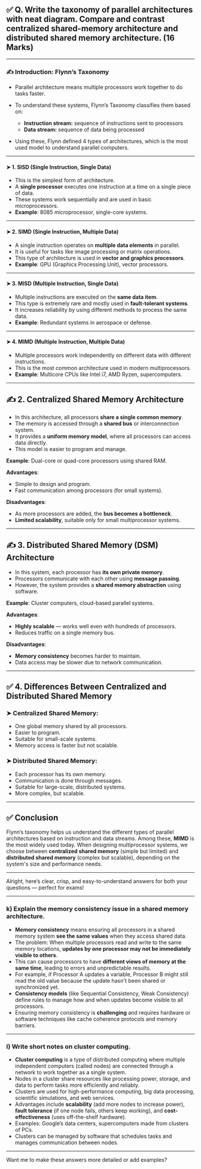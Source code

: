 ## ✅ Q. Write the taxonomy of parallel architectures with neat diagram. Compare and contrast centralized shared-memory architecture and distributed shared memory architecture. (16 Marks)
---

### ✍️ **Introduction: Flynn’s Taxonomy**

* Parallel architecture means multiple processors work together to do tasks faster.
* To understand these systems, Flynn’s Taxonomy classifies them based on:

  * **Instruction stream:** sequence of instructions sent to processors
  * **Data stream:** sequence of data being processed
* Using these, Flynn defined 4 types of architectures, which is the most used model to understand parallel computers.

---

#### ➤ 1. SISD (Single Instruction, Single Data)

* This is the simplest form of architecture.
* A **single processor** executes one instruction at a time on a single piece of data.
* These systems work sequentially and are used in basic microprocessors.
* **Example**: 8085 microprocessor, single-core systems.

---

#### ➤ 2. SIMD (Single Instruction, Multiple Data)

* A single instruction operates on **multiple data elements** in parallel.
* It is useful for tasks like image processing or matrix operations.
* This type of architecture is used in **vector and graphics processors**.
* **Example**: GPU (Graphics Processing Unit), vector processors.

---

#### ➤ 3. MISD (Multiple Instruction, Single Data)

* Multiple instructions are executed on the **same data item**.
* This type is extremely rare and mostly used in **fault-tolerant systems**.
* It increases reliability by using different methods to process the same data.
* **Example**: Redundant systems in aerospace or defense.

---

#### ➤ 4. MIMD (Multiple Instruction, Multiple Data)

* Multiple processors work independently on different data with different instructions.
* This is the most common architecture used in modern multiprocessors.
* **Example**: Multicore CPUs like Intel i7, AMD Ryzen, supercomputers.

---

## ✍️ **2. Centralized Shared Memory Architecture**

* In this architecture, all processors **share a single common memory**.
* The memory is accessed through a **shared bus** or interconnection system.
* It provides a **uniform memory model**, where all processors can access data directly.
* This model is easier to program and manage.

**Example**: Dual-core or quad-core processors using shared RAM.

**Advantages**:

* Simple to design and program.
* Fast communication among processors (for small systems).

**Disadvantages**:

* As more processors are added, the **bus becomes a bottleneck**.
* **Limited scalability**, suitable only for small multiprocessor systems.

---

## ✍️ **3. Distributed Shared Memory (DSM) Architecture**

* In this system, each processor has **its own private memory**.
* Processors communicate with each other using **message passing**.
* However, the system provides a **shared memory abstraction** using software.

**Example**: Cluster computers, cloud-based parallel systems.

**Advantages**:

* **Highly scalable** — works well even with hundreds of processors.
* Reduces traffic on a single memory bus.

**Disadvantages**:

* **Memory consistency** becomes harder to maintain.
* Data access may be slower due to network communication.

---

## ✅ **4. Differences Between Centralized and Distributed Shared Memory**

### ➤ Centralized Shared Memory:

* One global memory shared by all processors.
* Easier to program.
* Suitable for small-scale systems.
* Memory access is faster but not scalable.

### ➤ Distributed Shared Memory:

* Each processor has its own memory.
* Communication is done through messages.
* Suitable for large-scale, distributed systems.
* More complex, but scalable.

---

## ✅ **Conclusion**

Flynn’s taxonomy helps us understand the different types of parallel architectures based on instruction and data streams. Among these, **MIMD** is the most widely used today.
When designing multiprocessor systems, we choose between **centralized shared memory** (simple but limited) and **distributed shared memory** (complex but scalable), depending on the system's size and performance needs.

---

Alright, here’s clear, crisp, and easy-to-understand answers for both your questions — perfect for exams!

---

### k) Explain the memory consistency issue in a shared memory architecture.

* **Memory consistency** means ensuring all processors in a shared memory system **see the same values** when they access shared data.
* The problem: When multiple processors read and write to the same memory locations, **updates by one processor may not be immediately visible to others**.
* This can cause processors to have **different views of memory at the same time**, leading to errors and unpredictable results.
* For example, if Processor A updates a variable, Processor B might still read the old value because the update hasn't been shared or synchronized yet.
* **Consistency models** (like Sequential Consistency, Weak Consistency) define rules to manage how and when updates become visible to all processors.
* Ensuring memory consistency is **challenging** and requires hardware or software techniques like cache coherence protocols and memory barriers.

---

### l) Write short notes on cluster computing.

* **Cluster computing** is a type of distributed computing where multiple independent computers (called nodes) are connected through a network to work together as a single system.
* Nodes in a cluster share resources like processing power, storage, and data to perform tasks more efficiently and reliably.
* Clusters are used for high-performance computing, big data processing, scientific simulations, and web services.
* Advantages include **scalability** (add more nodes to increase power), **fault tolerance** (if one node fails, others keep working), and **cost-effectiveness** (uses off-the-shelf hardware).
* Examples: Google’s data centers, supercomputers made from clusters of PCs.
* Clusters can be managed by software that schedules tasks and manages communication between nodes.

---

Want me to make these answers more detailed or add examples?


